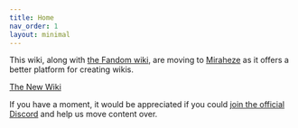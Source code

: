 ```yaml
---
title: Home
nav_order: 1
layout: minimal
---
```


This wiki, along with [the Fandom wiki](https://tfe2.fandom.com), are moving to [Miraheze](https://tfe2.miraheze.org) as it offers a better platform for creating wikis.

[The New Wiki](https://tfe2.miraheze.org)

If you have a moment, it would be appreciated if you could [join the official Discord](https://discord.gg/r4H25JM) and help us move content over.
